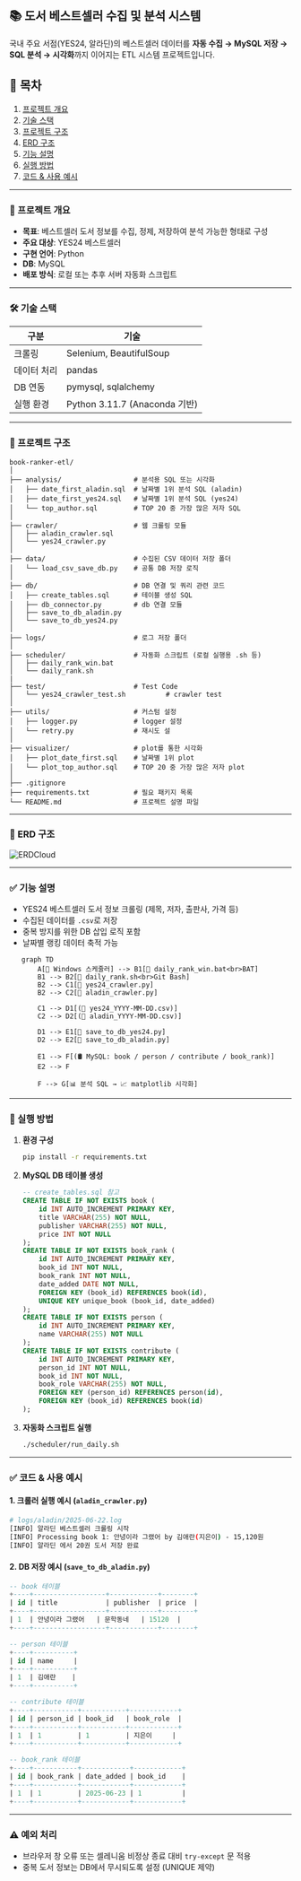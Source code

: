 ## 📚 도서 베스트셀러 수집 및 분석 시스템

국내 주요 서점(YES24, 알라딘)의 베스트셀러 데이터를 **자동 수집 → MySQL 저장 → SQL 분석 → 시각화**까지 이어지는 ETL 시스템 프로젝트입니다.

## 🔗 목차
1. [프로젝트 개요](#-프로젝트-개요)
2. [기술 스택](#-기술-스택)
3. [프로젝트 구조](#-프로젝트-구조)
4. [ERD 구조](#-ERD-구조)
5. [기능 설명](#-기능-설명)
6. [실행 방법](#-실행-방법)
7. [코드 & 사용 예시](#-코드--사용-예시)

---

### 📌 프로젝트 개요

* **목표**: 베스트셀러 도서 정보를 수집, 정제, 저장하여 분석 가능한 형태로 구성
* **주요 대상**: YES24 베스트셀러
* **구현 언어**: Python
* **DB**: MySQL
* **배포 방식**: 로컬 또는 추후 서버 자동화 스크립트

---

### 🛠 기술 스택

| 구분     | 기술                        |
| ------ | ------------------------- |
| 크롤링    | Selenium, BeautifulSoup   |
| 데이터 처리 | pandas                    |
| DB 연동  | pymysql, sqlalchemy       |
| 실행 환경  | Python 3.11.7 (Anaconda 기반) |

---

### 📁 프로젝트 구조

```
book-ranker-etl/
│
├── analysis/                  # 분석용 SQL 또는 시각화
│   ├── date_first_aladin.sql  # 날짜별 1위 분석 SQL (aladin)
│   ├── date_first_yes24.sql   # 날짜별 1위 분석 SQL (yes24)
│   └── top_author.sql         # TOP 20 중 가장 많은 저자 SQL
│ 
├── crawler/                   # 웹 크롤링 모듈
│   ├── aladin_crawler.sql   
│   └── yes24_crawler.py
│
├── data/                      # 수집된 CSV 데이터 저장 폴더
│   └── load_csv_save_db.py    # 공통 DB 저장 로직
│
├── db/                        # DB 연결 및 쿼리 관련 코드
│   ├── create_tables.sql      # 테이블 생성 SQL
│   ├── db_connector.py        # db 연결 모듈
│   ├── save_to_db_aladin.py
│   └── save_to_db_yes24.py
│
├── logs/                      # 로그 저장 폴더
│   
├── scheduler/                 # 자동화 스크립트 (로컬 실행용 .sh 등)
│   ├── daily_rank_win.bat
│   └── daily_rank.sh
|
├── test/                      # Test Code
│   └── yes24_crawler_test.sh          # crawler test
│
├── utils/                     # 커스텀 설정
│   ├── logger.py              # logger 설정
│   └── retry.py               # 재시도 설
│ 
├── visualizer/                # plot를 통한 시각화
│   ├── plot_date_first.sql    # 날짜별 1위 plot
│   └── plot_top_author.sql    # TOP 20 중 가장 많은 저자 plot
│
├── .gitignore                 
├── requirements.txt           # 필요 패키지 목록
└── README.md                  # 프로젝트 설명 파일
```

---

### 🎨 ERD 구조
![ERDCloud](https://github.com/user-attachments/assets/2038b729-5c40-4632-b2cc-531250d16759)

---

### ✅ 기능 설명

* YES24 베스트셀러 도서 정보 크롤링 (제목, 저자, 출판사, 가격 등)
* 수집된 데이터를 `.csv`로 저장
* 중복 방지를 위한 DB 삽입 로직 포함
* 날짜별 랭킹 데이터 축적 가능

```mermaid
   graph TD
       A[📅 Windows 스케줄러] --> B1[🧠 daily_rank_win.bat<br>BAT]
       B1 --> B2[🧠 daily_rank.sh<br>Git Bash]
       B2 --> C1[🐍 yes24_crawler.py]
       B2 --> C2[🐍 aladin_crawler.py]
   
       C1 --> D1[(📄 yes24_YYYY-MM-DD.csv)]
       C2 --> D2[(📄 aladin_YYYY-MM-DD.csv)]
   
       D1 --> E1[💾 save_to_db_yes24.py]
       D2 --> E2[💾 save_to_db_aladin.py]
   
       E1 --> F[(🛢️ MySQL: book / person / contribute / book_rank)]
       E2 --> F
   
       F --> G[📊 분석 SQL → 📈 matplotlib 시각화]
```

---

### 🔄 실행 방법

1. **환경 구성**

   ```bash
   pip install -r requirements.txt
   ```

2. **MySQL DB 테이블 생성**

   ```sql
   -- create_tables.sql 참고
   CREATE TABLE IF NOT EXISTS book (
       id INT AUTO_INCREMENT PRIMARY KEY,
       title VARCHAR(255) NOT NULL,
       publisher VARCHAR(255) NOT NULL,
       price INT NOT NULL
   );
   CREATE TABLE IF NOT EXISTS book_rank (
       id INT AUTO_INCREMENT PRIMARY KEY,
       book_id INT NOT NULL,
       book_rank INT NOT NULL,
       date_added DATE NOT NULL,
       FOREIGN KEY (book_id) REFERENCES book(id),
       UNIQUE KEY unique_book (book_id, date_added)
   );
   CREATE TABLE IF NOT EXISTS person (
       id INT AUTO_INCREMENT PRIMARY KEY,
       name VARCHAR(255) NOT NULL
   );
   CREATE TABLE IF NOT EXISTS contribute (
       id INT AUTO_INCREMENT PRIMARY KEY,
       person_id INT NOT NULL,
       book_id INT NOT NULL,
       book_role VARCHAR(255) NOT NULL,
       FOREIGN KEY (person_id) REFERENCES person(id),
       FOREIGN KEY (book_id) REFERENCES book(id)
   );
   ```

3. **자동화 스크립트 실행**

   ```bash
   ./scheduler/run_daily.sh
   ```

---

### ✅ 코드 & 사용 예시

#### 1. 크롤러 실행 예시 (`aladin_crawler.py`)

```bash
# logs/aladin/2025-06-22.log
[INFO] 알라딘 베스트셀러 크롤링 시작
[INFO] Processing book 1: 안녕이라 그랬어 by 김애란(지은이) - 15,120원
[INFO] 알라딘 에서 20권 도서 저장 완료
```

#### 2. DB 저장 예시 (`save_to_db_aladin.py`)

```sql
-- book 테이블
+----+------------------+------------+--------+
| id | title            | publisher  | price  |
+----+------------------+------------+--------+
| 1  | 안녕이라 그랬어   | 문학동네   | 15120  |
+----+------------------+------------+--------+

-- person 테이블
+----+----------+
| id | name     |
+----+----------+
| 1  | 김애란    |
+----+----------+

-- contribute 테이블
+----+-----------+-----------+------------+
| id | person_id | book_id   | book_role  |
+----+-----------+-----------+------------+
| 1  | 1         | 1         | 지은이     |
+----+-----------+-----------+------------+

-- book_rank 테이블
+----+-----------+------------+------------+
| id | book_rank | date_added | book_id    |
+----+-----------+------------+------------+
| 1  | 1         | 2025-06-23 | 1          |
+----+-----------+------------+------------+
```

---

### ⚠️ 예외 처리

* 브라우저 창 오류 또는 셀레니움 비정상 종료 대비 `try-except` 문 적용
* 중복 도서 정보는 DB에서 무시되도록 설정 (UNIQUE 제약)
